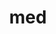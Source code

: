 ---
title: "med"
layout: cache
categories: [package, v0.19]
meta: {"versions": ["4.0.0"], "compilers": ["gcc@=11.1.0"], "oss": ["ubuntu20.04"], "platforms": ["linux"], "targets": ["x86_64"], "stacks": ["e4s"], "num_specs": 1, "num_specs_by_stack": {"e4s": 1}}
spec_details: [{"hash": "meeak5zjhgaxnv2lvfvqnjlghbfw5wyp", "compiler": "gcc@=11.1.0", "versions": ["4.0.0"], "os": "ubuntu20.04", "platform": "linux", "target": "x86_64", "variants": ["+api23", "build_system=cmake", "build_type=RelWithDebInfo", "~fortran", "~ipo", "+mpi", "patches=ba35197", "~shared"], "stacks": ["e4s"], "size": "-", "tarball": "https://binaries.spack.io/releases/v0.19/build_cache/linux-ubuntu20.04-x86_64/gcc-11.1.0/med-4.0.0/linux-ubuntu20.04-x86_64-gcc-11.1.0-med-4.0.0-meeak5zjhgaxnv2lvfvqnjlghbfw5wyp.spack"}]
---
